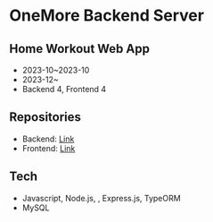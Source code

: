 # OneMore Backend Server 

## Home Workout Web App

- 2023-10~2023-10
- 2023-12~
- Backend 4, Frontend 4

## Repositories
- Backend: [Link](https://github.com/wecode-bootcamp-korea/49-3rd-OneMore-backend)
- Frontend: [Link](https://github.com/wecode-bootcamp-korea/49-3rd-OneMore-frontend)

## Tech

- Javascript, Node.js, , Express.js, TypeORM
- MySQL


